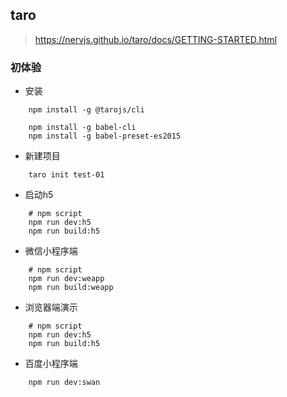 ## taro

> https://nervjs.github.io/taro/docs/GETTING-STARTED.html

### 初体验

* 安装
```
    npm install -g @tarojs/cli

    npm install -g babel-cli 
    npm install -g babel-preset-es2015
```

* 新建项目
```
    taro init test-01
```

* 启动h5
```
    # npm script 
    npm run dev:h5 
    npm run build:h5
```

* 微信⼩程序端
```
    # npm script 
    npm run dev:weapp 
    npm run build:weapp
```
* 浏览器端演示
```
    # npm script 
    npm run dev:h5 
    npm run build:h5
```
* 百度⼩程序端
```
    npm run dev:swan
```